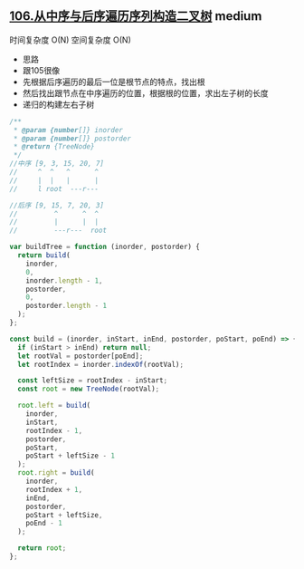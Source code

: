 ## [106.从中序与后序遍历序列构造二叉树](https://leetcode.cn/problems/construct-binary-tree-from-inorder-and-postorder-traversal/) <Badge type="warning">medium</Badge>

时间复杂度 O(N)
空间复杂度 O(N)

- 思路
- 跟105很像
- 先根据后序遍历的最后一位是根节点的特点，找出根
- 然后找出跟节点在中序遍历的位置，根据根的位置，求出左子树的长度
- 递归的构建左右子树

```js
/**
 * @param {number[]} inorder
 * @param {number[]} postorder
 * @return {TreeNode}
 */
//中序 [9, 3, 15, 20, 7]
//     ^  ^   ^      ^
//     |  |   |      |
//     l root  ---r---

//后序 [9, 15, 7, 20, 3]
//         ^      ^  ^
//         |      |  |
//         ---r---  root

var buildTree = function (inorder, postorder) {
  return build(
    inorder,
    0,
    inorder.length - 1,
    postorder,
    0,
    postorder.length - 1
  );
};

const build = (inorder, inStart, inEnd, postorder, poStart, poEnd) => {
  if (inStart > inEnd) return null;
  let rootVal = postorder[poEnd];
  let rootIndex = inorder.indexOf(rootVal);

  const leftSize = rootIndex - inStart;
  const root = new TreeNode(rootVal);

  root.left = build(
    inorder,
    inStart,
    rootIndex - 1,
    postorder,
    poStart,
    poStart + leftSize - 1
  );
  root.right = build(
    inorder,
    rootIndex + 1,
    inEnd,
    postorder,
    poStart + leftSize,
    poEnd - 1
  );

  return root;
};
```
